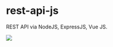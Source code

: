 # rest-api-js

REST API via NodeJS, ExpressJS, Vue JS.




<img src="https://lh3.googleusercontent.com/proxy/6sDdruQQeB70-38TJrCbJWpk5Ulu86yYnswo-mcpwLW22F-ud3ZuZg9iFvto4UZO8yT3vL4Sjd8bEVoArYxT2LEoExYIHmhfqWgkTpTKV6w-FGjax38Pci5tGhN-F78TeEhn4EXl36X__Q">
